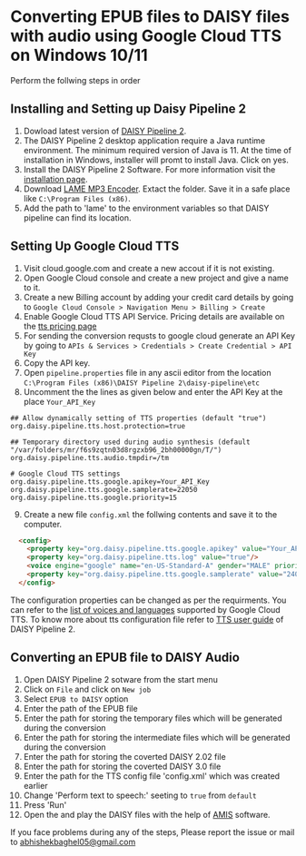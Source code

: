 # Converting EPUB files to DAISY files with audio using Google Cloud TTS on Windows 10/11

Perform the follwing steps in order

## Installing and Setting up Daisy Pipeline 2
1. Dowload latest version of [DAISY Pipeline 2](https://daisy.github.io/pipeline/Download.html).
2. The DAISY Pipeline 2 desktop application require a Java runtime environment. The minimum required version of Java is 11. At the time of installation in Windows, installer will promt to install Java. Click on yes. 
3. Install the DAISY Pipeline 2 Software. For more information visit the [installation page](https://daisy.github.io/pipeline/Get-Help/User-Guide/Installation/#system-requirements).
4. Download [LAME MP3 Encoder](https://lame.sourceforge.io/download.php). Extact the folder. Save it in a safe place like `C:\Program Files (x86)`.
5. Add the path to 'lame' to the environment variables so that DAISY pipeline can find its location.

## Setting Up Google Cloud TTS
1. Visit cloud.google.com and create a new accout if it is not existing.
2. Open Google Cloud console and create a new project and give a name to it.
3. Create a new Billing account by adding your credit card details by going to `Google Cloud Console > Navigation Menu > Billing > Create`
4. Enable Google Cloud TTS API Service. Pricing details are available on the [tts pricing page](https://cloud.google.com/text-to-speech/pricing)
5. For sending the conversion requsts to google cloud generate an API Key by going to `APIs & Services > Credentials > Create Credential > API Key`
6. Copy the API key.
7. Open `pipeline.properties` file in any ascii editor from the location `C:\Program Files (x86)\DAISY Pipeline 2\daisy-pipeline\etc` 
8. Uncomment the the lines as given below and enter the API Key at the place `Your_API_Key`
```
## Allow dynamically setting of TTS properties (default "true")
org.daisy.pipeline.tts.host.protection=true

## Temporary directory used during audio synthesis (default "/var/folders/mr/f6s9zqtn03d8rgzxb96_2bh00000gn/T/")
org.daisy.pipeline.tts.audio.tmpdir=/tm

# Google Cloud TTS settings
org.daisy.pipeline.tts.google.apikey=Your_API_Key
org.daisy.pipeline.tts.google.samplerate=22050
org.daisy.pipeline.tts.google.priority=15

```
9. Create a new file `config.xml` the follwing contents and save it to the computer.
```html
  <config>  
    <property key="org.daisy.pipeline.tts.google.apikey" value="Your_API_Key"/>
    <property key="org.daisy.pipeline.tts.log" value="true"/>
    <voice engine="google" name="en-US-Standard-A" gender="MALE" priority="100" lang="en-US"/>
    <property key="org.daisy.pipeline.tts.google.samplerate" value="24000"/>
  </config>
 ```
The configuration properties can be changed as per the requirments. You can refer to the [list of voices and languages](https://cloud.google.com/text-to-speech/docs/voices) supported by Google Cloud TTS. To know more about tts configuration file refer to [TTS user guide](http://daisy.github.io/pipeline/Get-Help/User-Guide/Text-To-Speech/) of DAISY Pipeline 2. <br>


## Converting an EPUB file to DAISY Audio
1. Open DAISY Pipeline 2 sotware from the start menu
2. Click on `File` and click on `New job`
3. Select `EPUB to DAISY` option
4. Enter the path of the EPUB file
5. Enter the path for storing the temporary files which will be generated during the conversion
6. Enter the path for storing the intermediate files which will be generated during the conversion
7. Enter the path for storing the coverted DAISY 2.02 file
8. Enter the path for storing the coverted DAISY 3.0 file
9. Enter the path for the TTS config file 'config.xml' which was created earlier
10. Change 'Perform text to speech:' seeting to `true` from `default`
11. Press 'Run'
12. Open the and play the DAISY files with the help of [AMIS](https://daisy.org/info-help/document-archive/archived-projects/amis/) software.

If you face problems during any of the steps, Please report the issue or mail to abhishekbaghel05@gmail.com 
